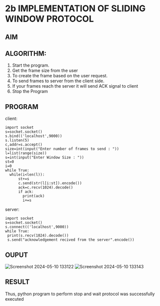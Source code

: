 # 2b IMPLEMENTATION OF SLIDING WINDOW PROTOCOL
## AIM
## ALGORITHM:
1. Start the program.
2. Get the frame size from the user
3. To create the frame based on the user request.
4. To send frames to server from the client side.
5. If your frames reach the server it will send ACK signal to client
6. Stop the Program
## PROGRAM
client:
```
import socket
s=socket.socket()
s.bind(('localhost',9000))
s.listen(5)
c,addr=s.accept()
size=int(input("Enter number of frames to send : "))
l=list(range(size))
s=int(input("Enter Window Size : "))
st=0
i=0
while True:
  while(i<len(l)):
      st+=s
      c.send(str(l[i:st]).encode())
      ack=c.recv(1024).decode()
      if ack:
        print(ack)
        i+=s
```
server:
```
import socket
s=socket.socket()
s.connect(('localhost',9000))
while True: 
 print(s.recv(1024).decode())
 s.send("acknowledgement recived from the server".encode())
```
## OUPUT
![Screenshot 2024-05-10 133122](https://github.com/Ettasupraja/2b_SLIDING_WINDOW_PROTOCOL/assets/151641352/88e5be73-cde1-4ab6-b922-bf525cdfaf6f)
![Screenshot 2024-05-10 133143](https://github.com/Ettasupraja/2b_SLIDING_WINDOW_PROTOCOL/assets/151641352/44e3735c-1db7-49e5-9f3f-9d385de7920f)

## RESULT
Thus, python program to perform stop and wait protocol was successfully executed
